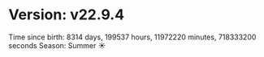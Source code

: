 # Version: v22.9.4
Time since birth: 8314 days, 199537 hours, 11972220 minutes, 718333200 seconds
Season: Summer ☀️
